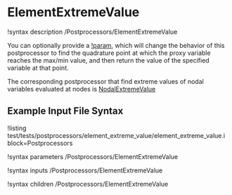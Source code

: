 # ElementExtremeValue

!syntax description /Postprocessors/ElementExtremeValue

You can optionally provide a [!param](/Postprocessors/ElementExtremeValue/proxy_variable),
which will change the behavior of this postprocessor to
find the quadrature point at which the proxy variable reaches the max/min value,
and then return the value of the specified variable at that point.

The corresponding postprocessor that find extreme values of nodal variables
evaluated at nodes is [NodalExtremeValue](NodalExtremeValue.md)

## Example Input File Syntax

!listing test/tests/postprocessors/element_extreme_value/element_extreme_value.i block=Postprocessors

!syntax parameters /Postprocessors/ElementExtremeValue

!syntax inputs /Postprocessors/ElementExtremeValue

!syntax children /Postprocessors/ElementExtremeValue
